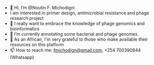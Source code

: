 - 👋 Hi, I’m @Noutin F. Michodigni
- I am interested in primer design, antimicrobial resistance and phage research project
- 👀 I really want to embrace the knowledge of phage genomics and bioinformatics
- 🌱 I’m currently annotating some bacterial and phage genomes.
- 💞️ As an African, I'm very grateful to those who make available their resources on this platform
- 📫 How to reach me: fmichodign@gmail.com, +254 700390844 (Whatsapp)

<!---
noutin2020/noutin2020 is a ✨ special ✨ repository because its `README.md` (this file) appears on your GitHub profile.
You can click the Preview link to take a look at your changes.
--->
